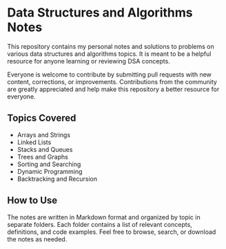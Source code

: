 # Data Structures and Algorithms Notes
This repository contains my personal notes and solutions to problems on various data structures and algorithms topics. It is meant to be a helpful resource for anyone learning or reviewing DSA concepts.

Everyone is welcome to contribute by submitting pull requests with new content, corrections, or improvements. Contributions from the community are greatly appreciated and help make this repository a better resource for everyone.

## Topics Covered
- Arrays and Strings
- Linked Lists
- Stacks and Queues
- Trees and Graphs
- Sorting and Searching
- Dynamic Programming
- Backtracking and Recursion

## How to Use
The notes are written in Markdown format and organized by topic in separate folders. Each folder contains a list of relevant concepts, definitions, and code examples. Feel free to browse, search, or download the notes as needed.

